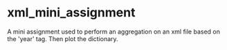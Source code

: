 # xml_mini_assignment
A mini assignment used to perform an aggregation on an xml file based on the 'year' tag. Then plot the dictionary.
